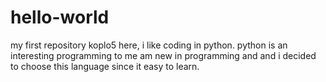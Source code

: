 # hello-world
my first repository
koplo5 here, i like coding in python. python is an interesting programming to me
am new in programming and and i decided to choose this language since it easy to learn.
